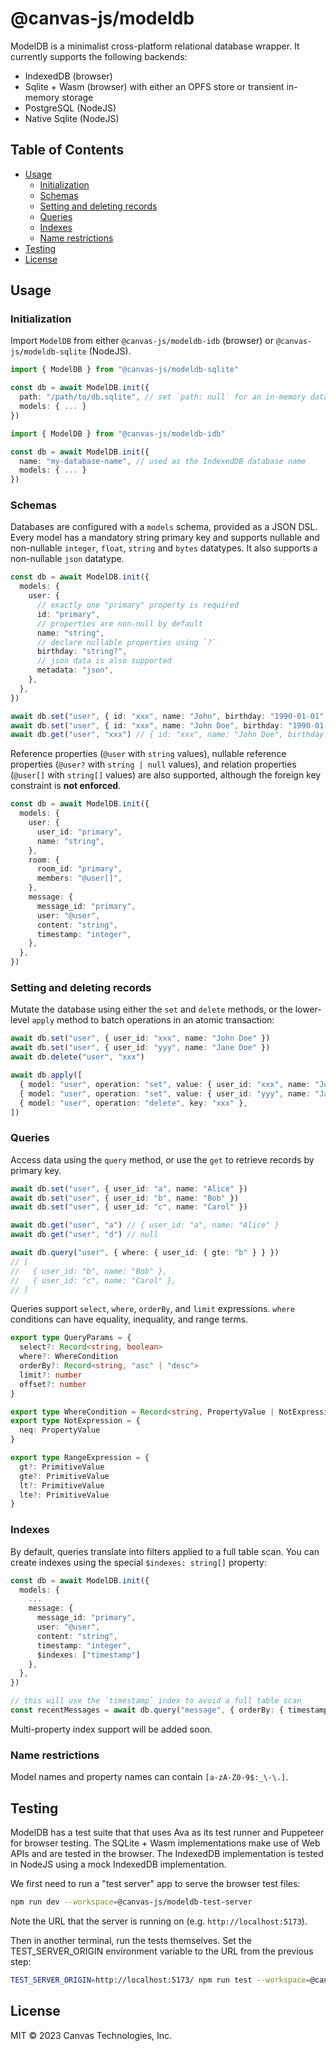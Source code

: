 # @canvas-js/modeldb

ModelDB is a minimalist cross-platform relational database wrapper. It currently supports the following backends:

- IndexedDB (browser)
- Sqlite + Wasm (browser) with either an OPFS store or transient in-memory storage
- PostgreSQL (NodeJS)
- Native Sqlite (NodeJS)

## Table of Contents

- [Usage](#usage)
  - [Initialization](#initialization)
  - [Schemas](#schemas)
  - [Setting and deleting records](#setting-and-deleting-records)
  - [Queries](#queries)
  - [Indexes](#indexes)
  - [Name restrictions](#name-restrictions)
- [Testing](#testing)
- [License](#license)

## Usage

### Initialization

Import `ModelDB` from either `@canvas-js/modeldb-idb` (browser) or `@canvas-js/modeldb-sqlite` (NodeJS).

```ts
import { ModelDB } from "@canvas-js/modeldb-sqlite"

const db = await ModelDB.init({
  path: "/path/to/db.sqlite", // set `path: null` for an in-memory database
  models: { ... }
})
```

```ts
import { ModelDB } from "@canvas-js/modeldb-idb"

const db = await ModelDB.init({
  name: "my-database-name", // used as the IndexedDB database name
  models: { ... }
})
```

### Schemas

Databases are configured with a `models` schema, provided as a JSON DSL. Every model has a mandatory string primary key and supports nullable and non-nullable `integer`, `float`, `string` and `bytes` datatypes. It also supports a non-nullable `json` datatype.

```ts
const db = await ModelDB.init({
  models: {
    user: {
      // exactly one "primary" property is required
      id: "primary",
      // properties are non-null by default
      name: "string",
      // declare nullable properties using `?`
      birthday: "string?",
      // json data is also supported
      metadata: "json",
    },
  },
})

await db.set("user", { id: "xxx", name: "John", birthday: "1990-01-01", metadata: {} })
await db.set("user", { id: "xxx", name: "John Doe", birthday: "1990-01-01", metadata: { home: "New York" } })
await db.get("user", "xxx") // { id: "xxx", name: "John Doe", birthday: "1990-01-01", metadata: { home: "New York" } }
```

Reference properties (`@user` with `string` values), nullable reference properties (`@user?` with `string | null` values), and relation properties (`@user[]` with `string[]` values) are also supported, although the foreign key constraint is **not enforced**.

```ts
const db = await ModelDB.init({
  models: {
    user: {
      user_id: "primary",
      name: "string",
    },
    room: {
      room_id: "primary",
      members: "@user[]",
    },
    message: {
      message_id: "primary",
      user: "@user",
      content: "string",
      timestamp: "integer",
    },
  },
})
```

### Setting and deleting records

Mutate the database using either the `set` and `delete` methods, or the lower-level `apply` method to batch operations in an atomic transaction:

```ts
await db.set("user", { user_id: "xxx", name: "John Doe" })
await db.set("user", { user_id: "yyy", name: "Jane Doe" })
await db.delete("user", "xxx")

await db.apply([
  { model: "user", operation: "set", value: { user_id: "xxx", name: "John Doe" } },
  { model: "user", operation: "set", value: { user_id: "yyy", name: "Jane Doe" } },
  { model: "user", operation: "delete", key: "xxx" },
])
```

### Queries

Access data using the `query` method, or use the `get` to retrieve records by primary key.

```ts
await db.set("user", { user_id: "a", name: "Alice" })
await db.set("user", { user_id: "b", name: "Bob" })
await db.set("user", { user_id: "c", name: "Carol" })

await db.get("user", "a") // { user_id: "a", name: "Alice" }
await db.get("user", "d") // null

await db.query("user", { where: { user_id: { gte: "b" } } })
// [
//   { user_id: "b", name: "Bob" },
//   { user_id: "c", name: "Carol" },
// ]
```

Queries support `select`, `where`, `orderBy`, and `limit` expressions. `where` conditions can have equality, inequality, and range terms.

```ts
export type QueryParams = {
  select?: Record<string, boolean>
  where?: WhereCondition
  orderBy?: Record<string, "asc" | "desc">
  limit?: number
  offset?: number
}

export type WhereCondition = Record<string, PropertyValue | NotExpression | RangeExpression>
export type NotExpression = {
  neq: PropertyValue
}

export type RangeExpression = {
  gt?: PrimitiveValue
  gte?: PrimitiveValue
  lt?: PrimitiveValue
  lte?: PrimitiveValue
}
```

### Indexes

By default, queries translate into filters applied to a full table scan. You can create indexes using the special `$indexes: string[]` property:

```ts
const db = await ModelDB.init({
  models: {
    ...
    message: {
      message_id: "primary",
      user: "@user",
      content: "string",
      timestamp: "integer",
      $indexes: ["timestamp"]
    },
  },
})

// this will use the `timestamp` index to avoid a full table scan
const recentMessages = await db.query("message", { orderBy: { timestamp: "desc" }, limit: 10 })
```

Multi-property index support will be added soon.

### Name restrictions

Model names and property names can contain `[a-zA-Z0-9$:_\-\.]`.

## Testing

ModelDB has a test suite that that uses Ava as its test runner and Puppeteer for browser testing. The SQLite + Wasm implementations make use of Web APIs
and are tested in the browser. The IndexedDB implementation is tested in NodeJS using a mock IndexedDB implementation.

We first need to run a "test server" app to serve the browser test files:

```sh
npm run dev --workspace=@canvas-js/modeldb-test-server
```

Note the URL that the server is running on (e.g. `http://localhost:5173`).

Then in another terminal, run the tests themselves. Set the TEST_SERVER_ORIGIN environment variable to the URL from the previous step:

```sh
TEST_SERVER_ORIGIN=http://localhost:5173/ npm run test --workspace=@canvas-js/modeldb
```

## License

MIT © 2023 Canvas Technologies, Inc.
